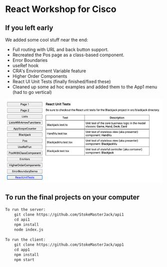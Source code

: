 # React Workshop for Cisco

## If you left early
We added some cool stuff near the end:

* Full routing with URL and back button support.
* Recreated the Pos page as a class-based component.
* Error Boundaries
* useRef hook
* CRA's Environment Variable feature
* Higher Order Components
* React UI Unit Tests (finally finished/fixed these)
* Cleaned up some ad hoc examples and added them to the App1 menu (had to go vertical)

![img.png](img.png)

## To run the final projects on your computer

    To run the server:
        git clone https://github.com/StokeMasterJack/api1
        cd api1
        npm install
        node index.js
    
    To run the client:
        git clone https://github.com/StokeMasterJack/app1
        cd app1
        npm install
        npm start


